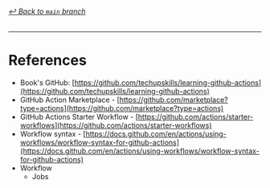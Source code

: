 ###### [_↩ Back to `main` branch_](https://github.com/cuongpiger/cloud)

<hr>

# References

- Book's GitHub: [https://github.com/techupskills/learning-github-actions](https://github.com/techupskills/learning-github-actions)
- GitHub Action Marketplace - [https://github.com/marketplace?type=actions](https://github.com/marketplace?type=actions)
- GitHub Actions Starter Workflow - [https://github.com/actions/starter-workflows](https://github.com/actions/starter-workflows)
- Workflow syntax - [https://docs.github.com/en/actions/using-workflows/workflow-syntax-for-github-actions](https://docs.github.com/en/actions/using-workflows/workflow-syntax-for-github-actions)
- Workflow
  - Jobs